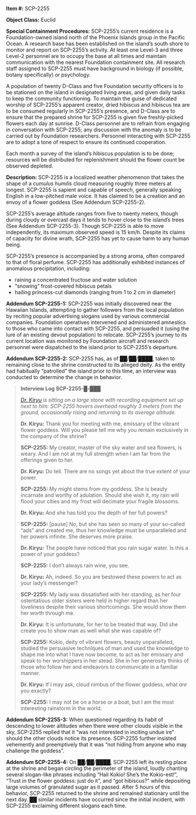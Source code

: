 **Item #:** SCP-2255

**Object Class:** Euclid

**Special Containment Procedures:** SCP-2255’s current residence is a Foundation-owned island north of the Phoenix Islands group in the Pacific Ocean. A research base has been established on the island’s south shore to monitor and report on SCP-2255’s activity. At least one Level-3 and three Level-2 personnel are to occupy the base at all times and maintain communication with the nearest Foundation containment site. All research staff assigned to SCP-2255 must have background in biology (if possible, botany specifically) or psychology.

A population of twenty D-Class and five Foundation security officers is to be stationed on the island in designated living areas, and given daily tasks to keep the community functioning. To maintain the guise of dedicated worship of SCP-2255’s apparent creator, dried hibiscus and hibiscus tea are to be consumed regularly in SCP-2255’s presence, and D-Class are to ensure that the prepared shrine for SCP-2255 is given five freshly-picked flowers each day at sunrise. D-Class personnel are to refrain from engaging in conversation with SCP-2255; any discussion with the anomaly is to be carried out by Foundation researchers. Personnel interacting with SCP-2255 are to adopt a tone of respect to ensure its continued cooperation.

Each month a survey of the island’s hibiscus population is to be done; resources will be distributed for replenishment should the flower count be observed depleted.

**Description:** SCP-2255 is a localized weather phenomenon that takes the shape of a _cumulus humilis_ cloud measuring roughly three meters at longest. SCP-2255 is sapient and capable of speech, generally speaking English in a low-pitched male voice. It has claimed to be a creation and an envoy of a flower goddess (See Addendum SCP-2255-2).

SCP-2255’s average altitude ranges from five to twenty meters, though during cloudy or overcast days it tends to hover close to the island’s trees (See Addendum SCP-2255-3). Though SCP-2255 is able to move independently, its maximum observed speed is 15 km/h. Despite its claims of capacity for divine wrath, SCP-2255 has yet to cause harm to any human being.

SCP-2255’s presence is accompanied by a strong aroma, often compared to that of floral perfume. SCP-2255 has additionally exhibited instances of anomalous precipitation, including:

*   raining a concentrated fructose and water solution
*   “snowing” frost-covered hibiscus petals
*   hailing princess-cut diamonds (ranging from 1 to 2 cm in diameter)

**Addendum SCP-2255-1:** SCP-2255 was initially discovered near the Hawaiian Islands, attempting to gather followers from the local population by reciting popular advertising slogans used by various commercial companies. Foundation operatives intervened and administered amnestics to those who came into contact with SCP-2255, and persuaded it (using the lure of an existing devout population) to relocate. SCP-2255’s journey to its current location was monitored by Foundation aircraft and research personnel were dispatched to the island prior to SCP-2255’s departure.

**Addendum SCP-2255-2:** SCP-2255 has, as of ██/██/████, taken to remaining close to the shrine constructed to its alleged deity. As the entity had habitually “patrolled” the island prior to this time, an interview was conducted to determine the change in behavior.

> **Interview Log SCP-2255-█-███**
> 
> _[Dr. Kiryu](/kiryu-labs-hub) is sitting on a large stone with recording equipment set up next to him. SCP-2255 hovers overhead roughly 3 meters from the ground, occasionally rising and returning to its average altitude._
> 
> **Dr. Kiryu:** Thank you for meeting with me, emissary of the vibrant flower goddess. Will you please tell me why you remain exclusively in the company of the shrine?
> 
> **SCP-2255:** My creator, master of the sky water and sea flowers, is weary. And I am not at my full strength when I am far from the offerings given to her.
> 
> **Dr. Kiryu:** Do tell. There are no songs yet about the true extent of your power.
> 
> **SCP-2255:** My might stems from my goddess. She is beauty incarnate and worthy of adulation. Should she wish it, my rain will flood your cities and my frost will decimate your fragile blossoms.
> 
> **Dr. Kiryu:** And she has told you the depth of her full powers?
> 
> **SCP-2255:** \[pause\] No, but she has seen so many of your so-called “ads” and created me, thus her knowledge must be unparalleled and her powers infinite. She deserves more praise.
> 
> **Dr. Kiryu:** The people have noticed that you rain sugar water. Is this a power of your goddess?
> 
> **SCP-2255:** I don’t always rain wine, you see.
> 
> **Dr. Kiryu:** Ah, indeed. So you are bestowed these powers to act as your lady’s messenger?
> 
> **SCP-2255:** My lady was dissatisfied with her standing, as her four ostentatious older sisters were held in higher regard than her loveliness despite their various shortcomings. She would show them her worth through me.
> 
> **Dr. Kiryu:** It is unfortunate, for her to be treated that way. Did she create you to show man as well what she was capable of?
> 
> **SCP-2255:** Kokio, deity of vibrant flowers, beauty unparalleled, studied the persuasive techniques of man and used the knowledge to shape me into what I have now become, to act as her emissary and speak to her worshippers in her stead. She in her generosity thinks of those who follow her and endeavors to communicate in a familiar manner.
> 
> **Dr. Kiryu:** If I may ask, cloud nimbus of the flower goddess, what _are_ you exactly?
> 
> **SCP-2255:** I may not be on a horse or a boat, but I am the most interesting rainstorm in the world.

**Addendum SCP-2255-3:** When questioned regarding its habit of descending to lower altitudes when there were other clouds visible in the sky, SCP-2255 replied that it “was not interested in inciting undue ire” should the other clouds notice its presence. SCP-2255 further insisted vehemently and preemptively that it was “not hiding from anyone who may challenge the goddess”.

**Addendum SCP-2255-4:** On ██/██/████, SCP-2255 left its resting place at the shrine and began circling the perimeter of the island, loudly chanting several slogan-like phrases including “Hail Kokio! She’s the Kokio-est!”, “Trust in the flower goddess: just do it”, and “got hibiscus?” while depositing large volumes of granulated sugar as it passed. After 5 hours of this behavior, SCP-2255 returned to the shrine and remained stationary until the next day. ██ similar incidents have occurred since the initial incident, with SCP-2255 exclaiming different slogans each time.